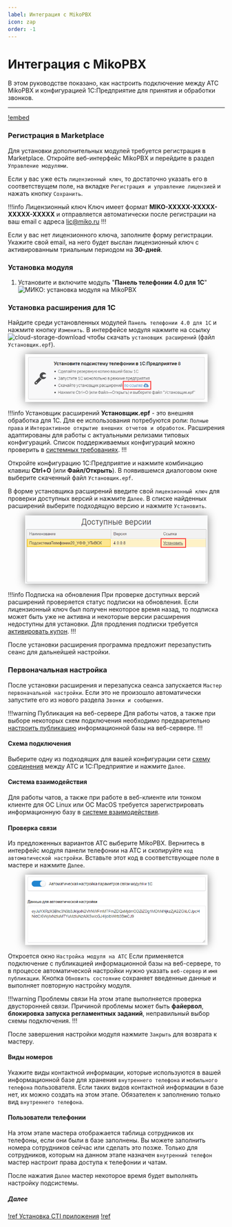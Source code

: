 ```yaml
---
label: Интеграция с MikoPBX
icon: zap
order: -1
---
```


# Интеграция с MikoPBX

В этом руководстве показано, как настроить подключение между
АТС MikoPBX и конфигурацией 1С:Предприятие для принятия и обработки звонков.

---

[!embed](https://youtu.be/R8teD1V8pYQ)

### Регистрация в Marketplace
 
Для установки дополнительных модулей требуется регистрация в Marketplace. Откройте веб-интерфейс MikoPBX и перейдите
в раздел `Управление модулями`.

Если у вас уже есть `лицензионный ключ`, то достаточно указать его в соответствущем поле, на вкладке
`Регистрация и управление лицензией` и нажать кнопку `Сохранить`.

!!!info Лицензионный ключ
Ключ имеет формат **MIKO-XXXXX-XXXXX-XXXXX-XXXXX** и отправляется автоматически после регистрации
на ваш email с адреса lic@miko.ru
!!!

Если у вас нет лицензионного ключа, заполните форму регистрации. Укажите свой email, на него будет выслан лицензионный 
ключ с активированным триальным периодом на **30-дней**.

### Установка модуля
1. Установите и включите модуль "**Панель телефонии 4.0 для 1С**" 
<img class="miko-shadow img-zoomable"  
    src="/assets/mikopbx/mikopbx_0.gif"
    data-original="/assets/mikopbx/mikopbx_0.gif"
    srcset="/assets/mikopbx/mikopbx_0_prev.gif 1x, /assets/mikopbx/mikopbx_0.gif 2x" 
    alt="МИКО: установка модуля на MikoPBX"
/> 

### Установка расширения для 1С

Найдите среди установленных модулей `Панель телефонии 4.0 для 1С` и нажмите кнопку `Изменить`. В интерфейсе модуля
нажмите на ссылку
<img src="~/assets/cloud-storage-download.png" alt="cloud-storage-download"/>
чтобы скачать `установщик расширений` (файл `Установщик.epf`).

<figure class="content-center">
  <img  src="/assets/mikopbx/installer-1c-download.png" style="box-shadow: 0 0 20px 0 grey">
</figure>

!!!info Установщик расширений
**Установщик.epf** - это внешняя обработка для 1С. Для ее использования потребуются роли: `Полные права` и 
`Интерактивное открытие внешних отчетов и обработок`.
Расширения адаптированы для работы с актуальными релизами типовых конфигураций. Список поддерживаемых конфигураций
можно проверить в [системных требованиях](system-requirement).
!!!

Откройте конфигурацию 1С:Предприятие и нажмите комбинацию клавиш **Ctrl+O** (или __Файл/Открыть__).
В появившемся диалоговом окне выберите скаченный файл `Установщик.epf`.

В форме установщика расширений введите свой `лицензионный ключ` для проверки доступных версий и нажмите `Далее`.
В списке найденных расширений выберите подходящую версию и нажмите `Установить`.

<figure class="content-center">
  <img  src="/assets/mikopbx/extension-install.png" style="box-shadow: 0 0 20px 0 grey">
</figure>

!!!info Подписка на обновления
При проверке доступных версий расширений проверяется статус подписки на обновления. Если лицензионный ключ был получен
некоторое время назад, то подписка может быть уже не активна и некоторые версии расширения недоступны для установки.
Для продления подписки требуется [активировать купон](~/root-guides/license/coupon-activation).
!!!

После установки расширения программа предложит перезапустить сеанс для дальнейшей настройки.

### Первоначальная настройка

После установки расширения и перезапуска сеанса запускается `Мастер первоначальной настройки`. Если это не произошло
автоматически запустите его из нового раздела `Звонки и сообщения`.

!!!warning Публикация на веб-сервере
Для работы чатов, а также при выборе некоторых схем подключения необходимо предварительно
[настроить публикацию](/faq/base-publishing)
информационной базы на веб-сервере.
!!!

#### Схема подключения

Выберите одну из подходящих для вашей конфигурации сети
[схему соединения](/root-guides/select-connection-mode)
между АТС и 1С:Предприятие и нажмите `Далее`.

#### Система взаимодействия

Для работы чатов, а также при работе в веб-клиенте или тонком клиенте для ОС Linux или ОС MacOS требуется
зарегистрировать информационную базу в
[системе взаимодействия](https://its.1c.ru/db/v8317doc#bookmark:dev:TI000001900).

#### Проверка связи

Из предложенных вариантов АТС выберите MikoPBX. Вернитесь в интерфейс модуля панели телефонии на АТС и скопируйте
`код автоматической настройки`. Вставьте этот код в соответствующее поле в мастере и нажмите `Далее`.

<figure class="content-center">
  <img  src="/assets/mikopbx/auto-code.png" style="box-shadow: 0 0 20px 0 grey">
</figure>

Откроется окно `Настройка модуля на АТС` Если применяется подключение с публикацией информационной базы на веб-сервере,
то в процессе автоматической настройки нужно указать `веб-сервер` и `имя публикации`. Кнопка `Обновить состояние`
сохраняет введенные данные и выполняет повторную настройку модуля.

!!!warning Проблемы связи
На этом этапе выполняется проверка двусторонней связи. Причиной проблемы может быть **файервол**, **блокировка запуска
регламентных заданий**, неправильный выбор схемы подключения.
!!!

После завершения настройки модуля нажмите `Закрыть` для возврата к мастеру.

#### Виды номеров 

Укажите виды контактной информации, которые используются в вашей информационной базе для хранения `внутреннего телефона`
и `мобильного телефона` пользователя. Если таких видов контактной информации в базе нет, их можно создать на этом этапе.
Обязателен к заполнению только вид `внутреннего телефона`.

#### Пользователи телефонии

На этом этапе мастера отображается таблица сотрудников их телефоны, если они были в базе заполнены. Вы можете заполнить
номера сотрудников сейчас или сделать это позже. Только для сотрудников, которым на данном этапе назначен
`внутренний телефон` мастер настроит права доступа к телефонии и чатам.

После нажатия `Далее` мастер некоторое время будет выполнять настройку подсистемы.

##### Далее

[!ref Установка CTI приложения](~/user-guides/panel/install)
[!ref](~/user-guides/panel/setup)
